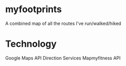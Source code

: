 myfootprints
============

A combined map of all the routes I've run/walked/hiked 

Technology
============
Google Maps API Direction Services
Mapmyfitness API
